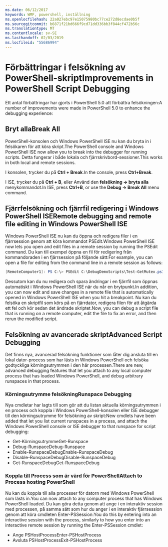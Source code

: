 ```yaml
---
ms.date: 06/12/2017
keywords: WMF, powershell, inställning
ms.openlocfilehash: 22a027ebc97e15075980bc77ce272d8ecdae0b5f
ms.sourcegitcommit: b6871f21bd666f9cd71dd336bb3f844cf472b56c
ms.translationtype: MT
ms.contentlocale: sv-SE
ms.lasthandoff: 02/03/2019
ms.locfileid: "55686994"
---
```

# <a name="improvements-in-powershell-script-debugging"></a><span data-ttu-id="4b599-102">Förbättringar i felsökning av PowerShell-skript</span><span class="sxs-lookup"><span data-stu-id="4b599-102">Improvements in PowerShell Script Debugging</span></span>

<span data-ttu-id="4b599-103">Ett antal förbättringar har gjorts i PowerShell 5.0 att förbättra felsökningen:</span><span class="sxs-lookup"><span data-stu-id="4b599-103">A number of improvements were made in PowerShell 5.0 to enhance the debugging experience:</span></span>

## <a name="break-all"></a><span data-ttu-id="4b599-104">Bryt alla</span><span class="sxs-lookup"><span data-stu-id="4b599-104">Break All</span></span>

<span data-ttu-id="4b599-105">PowerShell-konsolen och Windows PowerShell ISE nu kan du bryta in i felsökaren för att köra skript.</span><span class="sxs-lookup"><span data-stu-id="4b599-105">The PowerShell console and Windows PowerShell ISE now allow you to break into the debugger for running scripts.</span></span> <span data-ttu-id="4b599-106">Detta fungerar i både lokala och fjärrskrivbord-sessioner.</span><span class="sxs-lookup"><span data-stu-id="4b599-106">This works in both local and remote sessions.</span></span>

<span data-ttu-id="4b599-107">I konsolen, trycker du på **Ctrl + Break**.</span><span class="sxs-lookup"><span data-stu-id="4b599-107">In the console, press **Ctrl+Break**.</span></span>

<span data-ttu-id="4b599-108">I ISE, trycker du på **Ctrl + B**, eller Använd den **felsökning -> bryta alla** menykommandot.</span><span class="sxs-lookup"><span data-stu-id="4b599-108">In ISE, press **Ctrl+B**, or use the **Debug -> Break All** menu command.</span></span>

## <a name="remote-debugging-and-remote-file-editing-in-windows-powershell-ise"></a><span data-ttu-id="4b599-109">Fjärrfelsökning och fjärrfil redigering i Windows PowerShell ISE</span><span class="sxs-lookup"><span data-stu-id="4b599-109">Remote debugging and remote file editing in Windows PowerShell ISE</span></span>

<span data-ttu-id="4b599-110">Windows PowerShell ISE nu kan du öppna och redigera filer i en fjärrsession genom att köra kommandot PSEdit.</span><span class="sxs-lookup"><span data-stu-id="4b599-110">Windows PowerShell ISE now lets you open and edit files in a remote session by running the PSEdit command.</span></span>
<span data-ttu-id="4b599-111">Du kan till exempel öppna en fil för redigering från kommandoraden i en fjärrsession på följande sätt:</span><span class="sxs-lookup"><span data-stu-id="4b599-111">For example, you can open a file for editing from the command line in a remote session as follows:</span></span>

```powershell
[RemoteComputer1]: PS C:\> PSEdit C:\DebugDemoScripts\Test-GetMutex.ps1
```

<span data-ttu-id="4b599-112">Dessutom kan du nu redigera och spara ändringar i en fjärrfil som öppnas automatiskt i Windows PowerShell ISE när du når en brytpunkt.</span><span class="sxs-lookup"><span data-stu-id="4b599-112">In addition, you can now edit and save changes in a remote file that is automatically opened in Windows PowerShell ISE when you hit a breakpoint.</span></span>
<span data-ttu-id="4b599-113">Nu kan du felsöka en skriptfil som körs på en fjärrdator, redigera filen för att åtgärda ett fel och kör sedan det ändrade skriptet.</span><span class="sxs-lookup"><span data-stu-id="4b599-113">Now, you can debug a script file that is running on a remote computer, edit the file to fix an error, and then rerun the modified script.</span></span>

## <a name="advanced-script-debugging"></a><span data-ttu-id="4b599-114">Felsökning av avancerade skript</span><span class="sxs-lookup"><span data-stu-id="4b599-114">Advanced Script Debugging</span></span>

<span data-ttu-id="4b599-115">Det finns nya, avancerad felsökning funktioner som låter dig ansluta till en lokal dator-process som har lästs in Windows PowerShell och felsöka godtyckliga körningsutrymmen i den här processen.</span><span class="sxs-lookup"><span data-stu-id="4b599-115">There are new, advanced debugging features that let you attach to any local computer process that has loaded Windows PowerShell, and debug arbitrary runspaces in that process.</span></span>

### <a name="runspace-debugging"></a><span data-ttu-id="4b599-116">Körningsutrymme felsökning</span><span class="sxs-lookup"><span data-stu-id="4b599-116">Runspace Debugging</span></span>

<span data-ttu-id="4b599-117">Nya cmdletar har lagts till som gör att du listan aktuella körningsutrymmen i en process och koppla i Windows PowerShell-konsolen eller ISE debugger till den körningsutrymme för felsökning av skript:</span><span class="sxs-lookup"><span data-stu-id="4b599-117">New cmdlets have been added that let you list current runspaces in a process, and attach the Windows PowerShell console or ISE debugger to that runspace for script debugging:</span></span>

-   <span data-ttu-id="4b599-118">Get-Körningsutrymme</span><span class="sxs-lookup"><span data-stu-id="4b599-118">Get-Runspace</span></span>
-   <span data-ttu-id="4b599-119">Debug-Runspace</span><span class="sxs-lookup"><span data-stu-id="4b599-119">Debug-Runspace</span></span>
-   <span data-ttu-id="4b599-120">Enable-RunspaceDebug</span><span class="sxs-lookup"><span data-stu-id="4b599-120">Enable-RunspaceDebug</span></span>
-   <span data-ttu-id="4b599-121">Disable-RunspaceDebug</span><span class="sxs-lookup"><span data-stu-id="4b599-121">Disable-RunspaceDebug</span></span>
-   <span data-ttu-id="4b599-122">Get-RunspaceDebug</span><span class="sxs-lookup"><span data-stu-id="4b599-122">Get-RunspaceDebug</span></span>

### <a name="attach-to-process-hosting-powershell"></a><span data-ttu-id="4b599-123">Koppla till Process som är värd för PowerShell</span><span class="sxs-lookup"><span data-stu-id="4b599-123">Attach to Process hosting PowerShell</span></span>

<span data-ttu-id="4b599-124">Nu kan du koppla till alla processer för datorn med Windows PowerShell som lästs in.</span><span class="sxs-lookup"><span data-stu-id="4b599-124">You can now attach to any computer process that has Windows PowerShell loaded.</span></span> <span data-ttu-id="4b599-125">Du kan göra detta genom att ange i en interaktiv session med processen, på samma sätt som hur du anger i en interaktiv fjärrsession genom att köra cmdleten Enter-PSSession:</span><span class="sxs-lookup"><span data-stu-id="4b599-125">You do this by entering into an interactive session with the process, similarly to how you enter into an interactive remote session by running the Enter-PSSession cmdlet:</span></span>

-   <span data-ttu-id="4b599-126">Ange PSHostProcess</span><span class="sxs-lookup"><span data-stu-id="4b599-126">Enter-PSHostProcess</span></span>
-   <span data-ttu-id="4b599-127">Avsluta PSHostProcess</span><span class="sxs-lookup"><span data-stu-id="4b599-127">Exit-PSHostProcess</span></span>
